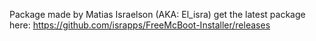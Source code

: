 Package made by Matias Israelson (AKA: El_isra)
get the latest package here: https://github.com/israpps/FreeMcBoot-Installer/releases